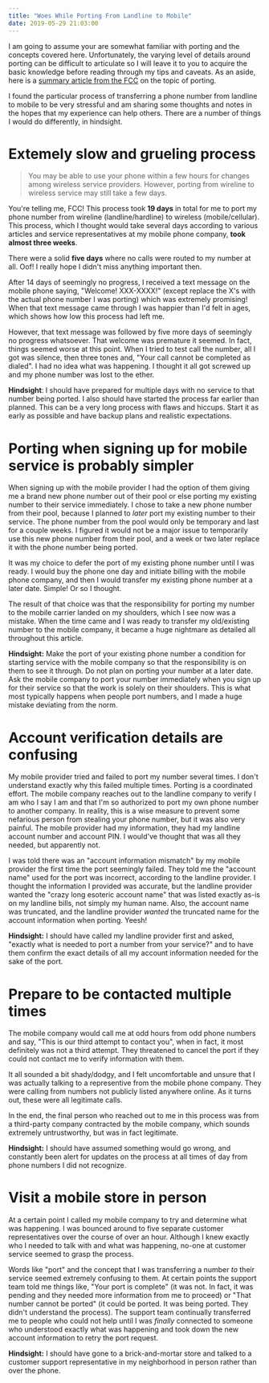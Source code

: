 ```yaml
---
title: "Woes While Porting From Landline to Mobile"
date: 2019-05-29 21:03:00
---
```


I am going to assume your are somewhat familiar with porting and the concepts covered here. Unfortunately, the varying level of details around porting can be difficult to articulate so I will leave it to you to acquire the basic knowledge before reading through my tips and caveats. As an aside, here is a [summary article from the FCC](https://www.fcc.gov/consumers/guides/porting-keeping-your-phone-number-when-you-change-providers) on the topic of porting.

I found the particular process of transferring a phone number from landline to mobile to be very stressful and am sharing some thoughts and notes in the hopes that my experience can help others. There are a number of things I would do differently, in hindsight.

# Extemely slow and grueling process

> You may be able to use your phone within a few hours for changes among wireless service providers. However, porting from wireline to wireless service may still take a few days.

You're telling me, FCC! This process took **19 days** in total for me to port my phone number from wireline (landline/hardline) to wireless (mobile/cellular). This process, which I thought would take several days according to various articles and service representatives at my mobile phone company, **took almost three weeks**.

There were a solid **five days** where no calls were routed to my number at all. Oof! I really hope I didn't miss anything important then.

After 14 days of seemingly no progress, I received a text message on the mobile phone saying, "Welcome! XXX-XXXX!" (except replace the X's with the actual phone number I was porting) which was extremely promising! When that text message came through I was happier than I'd felt in ages, which shows how low this process had left me.

However, that text message was followed by five more days of seemingly no progress whatsoever. That welcome was premature it seemed. In fact, things seemed worse at this point. When I tried to test call the number, all I got was silence, then three tones and, "Your call cannot be completed as dialed". I had no idea what was happening. I thought it all got screwed up and my phone number was lost to the ether.

**Hindsight**: I should have prepared for multiple days with no service to that number being ported. I also should have started the process far earlier than planned. This can be a very long process with flaws and hiccups. Start it as early as possible and have backup plans and realistic expectations.

# Porting when signing up for mobile service is probably simpler

When signing up with the mobile provider I had the option of them giving me a brand new phone number out of their pool or else porting my existing number to their service immediately. I chose to take a new phone number from their pool, because I planned to _later_ port my existing number to their service. The phone number from the pool would only be temporary and last for a couple weeks. I figured it would not be a major issue to temporarily use this new phone number from their pool, and a week or two later replace it with the phone number being ported.

It was my choice to defer the port of my existing phone number until I was ready. I would buy the phone one day and initiate billing with the mobile phone company, and then I would transfer my existing phone number at a later date. Simple! Or so I thought.

The result of that choice was that the responsibility for porting my number to the mobile carrier landed on my shoulders, which I see now was a mistake. When the time came and I was ready to transfer my old/existing number to the mobile company, it became a huge nightmare as detailed all throughout this article.

**Hindsight:** Make the port of your existing phone number a condition for starting service with the mobile company so that the responsibility is on them to see it through. Do not plan on porting your number at a later date. Ask the mobile company to port your number immediately when you sign up for their service so that the work is solely on their shoulders. This is what most typically happens when people port numbers, and I made a huge mistake deviating from the norm.

# Account verification details are confusing

My mobile provider tried and failed to port my number several times. I don't understand exactly why this failed multiple times. Porting is a coordinated effort. The mobile company reaches out to the landline company to verify I am who I say I am and that I'm so authorized to port my own phone number to another company. In reality, this is a wise measure to prevent some nefarious person from stealing your phone number, but it was also very painful. The mobile provider had my information, they had my landline account number and account PIN. I would've thought that was all they needed, but apparently not.

I was told there was an "account information mismatch" by my mobile provider the first time the port seemingly failed. They told me the "account name" used for the port was incorrect, according to the landline provider. I thought the information I provided was accurate, but the landline provider wanted the "crazy long esoteric account name" that was listed exactly as-is on my landline bills, not simply my human name. Also, the account name was truncated, and the landline provider _wanted_ the truncated name for the account information when porting. Yeesh!

**Hindsight:** I should have called my landline provider first and asked, "exactly what is needed to port a number from your service?" and to have them confirm the exact details of all my account information needed for the sake of the port.

# Prepare to be contacted multiple times

The mobile company would call me at odd hours from odd phone numbers and say, "This is our third attempt to contact you", when in fact, it most definitely was not a third attempt. They threatened to cancel the port if they could not contact me to verify information with them.

It all sounded a bit shady/dodgy, and I felt uncomfortable and unsure that I was actually talking to a representive from the mobile phone company. They were calling from numbers not publicly listed anywhere online. As it turns out, these were all legitimate calls.

In the end, the final person who reached out to me in this process was from a third-party company contracted by the mobile company, which sounds extremely untrustworthy, but was in fact legitimate.

**Hindsight:** I should have assumed something would go wrong, and constantly been alert for updates on the process at all times of day from phone numbers I did not recognize.

# Visit a mobile store in person

At a certain point I called my mobile company to try and determine what was happening. I was bounced around to five separate customer representatives over the course of over an hour. Although I knew exactly who I needed to talk with and what was happening, no-one at customer service seemed to grasp the process.

Words like "port" and the concept that I was transferring a number _to_ their service seemed extremely confusing to them. At certain points the support team told me things like, "Your port is complete" (it was not. In fact, it was pending and they needed more information from me to proceed) or "That number cannot be ported" (it could be ported. It was being ported. They didn't understand the process). The support team continually transferred me to people who could not help until I was _finally_ connected to someone who understood exactly what was happening and took down the new account information to retry the port request.

**Hindsight:** I should have gone to a brick-and-mortar store and talked to a customer support representative in my neighborhood in person rather than over the phone.

